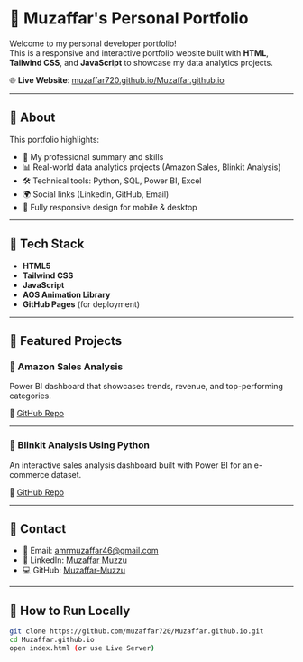 # 💼 Muzaffar's Personal Portfolio

Welcome to my personal developer portfolio!  
This is a responsive and interactive portfolio website built with **HTML**, **Tailwind CSS**, and **JavaScript** to showcase my data analytics projects.

🌐 **Live Website**: [muzaffar720.github.io/Muzaffar.github.io](https://muzaffar720.github.io/Muzaffar.github.io/)

---

## 📂 About

This portfolio highlights:

- 🎯 My professional summary and skills
- 📊 Real-world data analytics projects (Amazon Sales, Blinkit Analysis)
- 🛠️ Technical tools: Python, SQL, Power BI, Excel
- 🌍 Social links (LinkedIn, GitHub, Email)
- 📱 Fully responsive design for mobile & desktop

---

## 🧰 Tech Stack

- **HTML5**
- **Tailwind CSS**
- **JavaScript**
- **AOS Animation Library**
- **GitHub Pages** (for deployment)

---

## 📸 Featured Projects

### 🔹 Amazon Sales Analysis
Power BI dashboard that showcases trends, revenue, and top-performing categories.

🔗 [GitHub Repo](https://github.com/Muzaffar720/Amazon-dashboard)

---

### 🔹 Blinkit Analysis Using Python
An interactive sales analysis dashboard built with Power BI for an e-commerce dataset.

🔗 [GitHub Repo](https://github.com/Muzaffar720/Blinkit-Insights)

---

## 📩 Contact

- 📧 Email: amrmuzaffar46@gmail.com  
- 🔗 LinkedIn: [Muzaffar Muzzu](https://www.linkedin.com/in/muzaffar-muzzu-242b37323)  
- 💻 GitHub: [Muzaffar-Muzzu](https://github.com/Muzaffar-Muzzu)

---

## 🚀 How to Run Locally

```bash
git clone https://github.com/muzaffar720/Muzaffar.github.io.git
cd Muzaffar.github.io
open index.html (or use Live Server)
